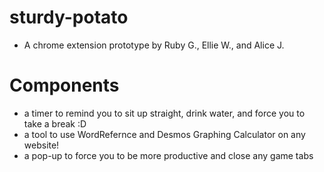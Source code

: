 # sturdy-potato
- A chrome extension prototype by Ruby G., Ellie W., and Alice J.

# Components
- a timer to remind you to sit up straight, drink water, and force you to take a break :D
- a tool to use WordRefernce and Desmos Graphing Calculator on any website!
- a pop-up to force you to be more productive and close any game tabs
